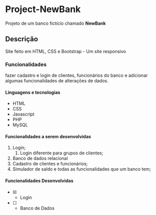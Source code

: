 # Project-NewBank
 Projeto de um banco fictício chamado **NewBank**

 ## Descrição
 Site feito em HTML, CSS e Bootstrap - Um site responsivo
 
 ### Funcionalidades 
 fazer cadastro e login  de clientes, funcionários do banco
 e adicionar algumas funcionalidades de alterações de dados.

 #### Linguagens e tecnologias 
 * HTML
 * CSS
 * Javascript
 * PHP
 * MySQL

 #### Funcionalidades a serem desenvolvidas
 1.  Login;
      1.  Login diferente para grupos de clientes;
 2.  Banco de dados relacional
 3.  Cadastro de clientes e funcionários;
 4.  Simulador de saldo e todas as funcionalidades que um banco tem;

  #### Funcionalidades Desenvolvidas
  - [x] - Login
  - [ ] - Banco de Dados
 
 